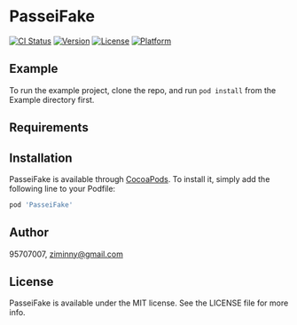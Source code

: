# PasseiFake

[![CI Status](https://img.shields.io/travis/95707007/PasseiFake.svg?style=flat)](https://travis-ci.org/95707007/PasseiFake)
[![Version](https://img.shields.io/cocoapods/v/PasseiFake.svg?style=flat)](https://cocoapods.org/pods/PasseiFake)
[![License](https://img.shields.io/cocoapods/l/PasseiFake.svg?style=flat)](https://cocoapods.org/pods/PasseiFake)
[![Platform](https://img.shields.io/cocoapods/p/PasseiFake.svg?style=flat)](https://cocoapods.org/pods/PasseiFake)

## Example

To run the example project, clone the repo, and run `pod install` from the Example directory first.

## Requirements

## Installation

PasseiFake is available through [CocoaPods](https://cocoapods.org). To install
it, simply add the following line to your Podfile:

```ruby
pod 'PasseiFake'
```

## Author

95707007, ziminny@gmail.com

## License

PasseiFake is available under the MIT license. See the LICENSE file for more info.
